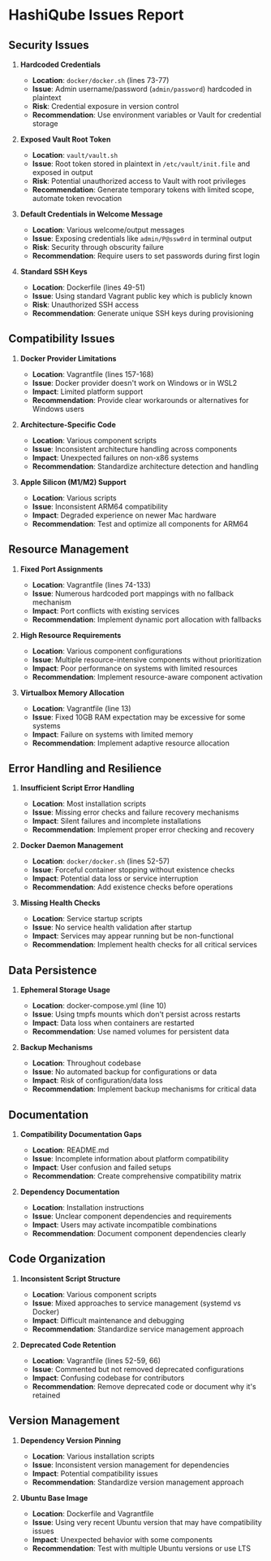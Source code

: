# HashiQube Issues Report

## Security Issues

1. **Hardcoded Credentials**
   - **Location**: `docker/docker.sh` (lines 73-77)
   - **Issue**: Admin username/password (`admin/password`) hardcoded in plaintext
   - **Risk**: Credential exposure in version control
   - **Recommendation**: Use environment variables or Vault for credential storage

2. **Exposed Vault Root Token**
   - **Location**: `vault/vault.sh`
   - **Issue**: Root token stored in plaintext in `/etc/vault/init.file` and exposed in output
   - **Risk**: Potential unauthorized access to Vault with root privileges
   - **Recommendation**: Generate temporary tokens with limited scope, automate token revocation

3. **Default Credentials in Welcome Message**
   - **Location**: Various welcome/output messages
   - **Issue**: Exposing credentials like `admin/P@ssw0rd` in terminal output
   - **Risk**: Security through obscurity failure
   - **Recommendation**: Require users to set passwords during first login

4. **Standard SSH Keys**
   - **Location**: Dockerfile (lines 49-51)
   - **Issue**: Using standard Vagrant public key which is publicly known
   - **Risk**: Unauthorized SSH access
   - **Recommendation**: Generate unique SSH keys during provisioning

## Compatibility Issues

1. **Docker Provider Limitations**
   - **Location**: Vagrantfile (lines 157-168)
   - **Issue**: Docker provider doesn't work on Windows or in WSL2
   - **Impact**: Limited platform support
   - **Recommendation**: Provide clear workarounds or alternatives for Windows users

2. **Architecture-Specific Code**
   - **Location**: Various component scripts
   - **Issue**: Inconsistent architecture handling across components
   - **Impact**: Unexpected failures on non-x86 systems
   - **Recommendation**: Standardize architecture detection and handling

3. **Apple Silicon (M1/M2) Support**
   - **Location**: Various scripts
   - **Issue**: Inconsistent ARM64 compatibility
   - **Impact**: Degraded experience on newer Mac hardware
   - **Recommendation**: Test and optimize all components for ARM64

## Resource Management

1. **Fixed Port Assignments**
   - **Location**: Vagrantfile (lines 74-133)
   - **Issue**: Numerous hardcoded port mappings with no fallback mechanism
   - **Impact**: Port conflicts with existing services
   - **Recommendation**: Implement dynamic port allocation with fallbacks

2. **High Resource Requirements**
   - **Location**: Various component configurations
   - **Issue**: Multiple resource-intensive components without prioritization
   - **Impact**: Poor performance on systems with limited resources
   - **Recommendation**: Implement resource-aware component activation

3. **Virtualbox Memory Allocation**
   - **Location**: Vagrantfile (line 13)
   - **Issue**: Fixed 10GB RAM expectation may be excessive for some systems
   - **Impact**: Failure on systems with limited memory
   - **Recommendation**: Implement adaptive resource allocation

## Error Handling and Resilience

1. **Insufficient Script Error Handling**
   - **Location**: Most installation scripts
   - **Issue**: Missing error checks and failure recovery mechanisms
   - **Impact**: Silent failures and incomplete installations
   - **Recommendation**: Implement proper error checking and recovery

2. **Docker Daemon Management**
   - **Location**: `docker/docker.sh` (lines 52-57)
   - **Issue**: Forceful container stopping without existence checks
   - **Impact**: Potential data loss or service interruption
   - **Recommendation**: Add existence checks before operations

3. **Missing Health Checks**
   - **Location**: Service startup scripts
   - **Issue**: No service health validation after startup
   - **Impact**: Services may appear running but be non-functional
   - **Recommendation**: Implement health checks for all critical services

## Data Persistence

1. **Ephemeral Storage Usage**
   - **Location**: docker-compose.yml (line 10)
   - **Issue**: Using tmpfs mounts which don't persist across restarts
   - **Impact**: Data loss when containers are restarted
   - **Recommendation**: Use named volumes for persistent data

2. **Backup Mechanisms**
   - **Location**: Throughout codebase
   - **Issue**: No automated backup for configurations or data
   - **Impact**: Risk of configuration/data loss
   - **Recommendation**: Implement backup mechanisms for critical data

## Documentation

1. **Compatibility Documentation Gaps**
   - **Location**: README.md
   - **Issue**: Incomplete information about platform compatibility
   - **Impact**: User confusion and failed setups
   - **Recommendation**: Create comprehensive compatibility matrix

2. **Dependency Documentation**
   - **Location**: Installation instructions
   - **Issue**: Unclear component dependencies and requirements
   - **Impact**: Users may activate incompatible combinations
   - **Recommendation**: Document component dependencies clearly

## Code Organization

1. **Inconsistent Script Structure**
   - **Location**: Various component scripts
   - **Issue**: Mixed approaches to service management (systemd vs Docker)
   - **Impact**: Difficult maintenance and debugging
   - **Recommendation**: Standardize service management approach

2. **Deprecated Code Retention**
   - **Location**: Vagrantfile (lines 52-59, 66)
   - **Issue**: Commented but not removed deprecated configurations
   - **Impact**: Confusing codebase for contributors
   - **Recommendation**: Remove deprecated code or document why it's retained

## Version Management

1. **Dependency Version Pinning**
   - **Location**: Various installation scripts
   - **Issue**: Inconsistent version management for dependencies
   - **Impact**: Potential compatibility issues
   - **Recommendation**: Standardize version management approach

2. **Ubuntu Base Image**
   - **Location**: Dockerfile and Vagrantfile
   - **Issue**: Using very recent Ubuntu version that may have compatibility issues
   - **Impact**: Unexpected behavior with some components
   - **Recommendation**: Test with multiple Ubuntu versions or use LTS
